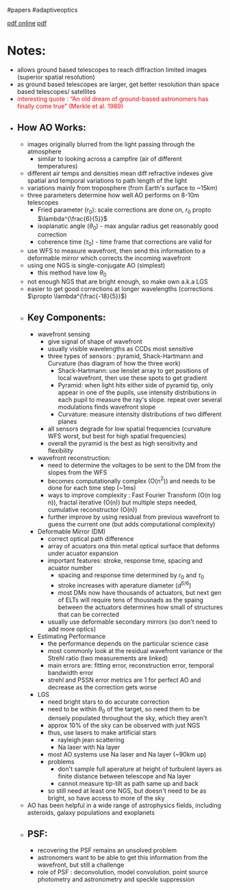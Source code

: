 #papers 
#adaptiveoptics

[pdf online](https://www.annualreviews.org/doi/pdf/10.1146/annurev-astro-081811-125447)
[pdf](file:///Users/u6955379/Documents/PhD/papers/annurev-astro-081811-125447.pdf)

# Notes:
- allows ground based telescopes to reach diffraction limited images (superior spatial resolution)
- as ground based telescopes are larger, get better resolution than space based telescopes/ satellites
- <font style="color:red">interesting quote : “An old dream of ground-based astronomers has finally come true” (Merkle et al. 1989)</font>
- ## How AO Works:
	- images originally blurred from the light passing through the atmosphere
		- similar to looking across a campfire (air of different temperatures)
	- different air temps and densities mean diff refractive indexes give spatial and temporal variations to path length of the light
	- variations mainly from troposphere (from Earth's surface to ~15km)
	- three parameters determine how well AO performs on 8-10m telescopes
		- Fried parameter ($r_0$): scale corrections are done on, $r_0$ propto $\lambda^{\frac{6}{5}}$
		- isoplanatic angle ($\theta_0$) - max angular radius get reasonably good correction
		- coherence time ($\tau_0$) - time frame that corrections are valid for
	- use WFS to measure wavefront, then send this information to a deformable mirror which corrects the incoming wavefront
	- using one NGS is single-conjugate AO (simplest)
		- this method have low $\theta_0$
	- not enough NGS that are bright enough, so make own a.k.a LGS
	- easier to get good corrections at longer wavelengths  (corrections $\propto \lambda^{\frac{-18}{5}}$)
	- ## Key Components:
		- wavefront sensing
			- give signal of shape of wavefront
			- usually visible wavelengths as CCDs most sensitive
			- three types of sensors : pyramid, Shack-Hartmann and Curvature (has diagram of how the three work)
				- Shack-Hartmann: use lenslet array to get positions of local wavefront, then use these spots to get gradient 
				- Pyramid: when light hits either side of pyramid tip, only appear in one of the pupils, use intensity distributions in each pupil to measure the ray's slope. repeat over several modulations finds wavefront slope
				- Curvature: measure intensity distributions of two different planes
			- all sensors degrade for low spatial frequencies (curvature WFS worst, but best for high spatial frequencies)
			- overall the pyramid is the best as high sensitivity and flexibility
		- wavefront reconstruction:
			- need to determine the voltages to be sent to the DM from the slopes from the WFS
			- becomes computationally complex (O(n$^2$)) and needs to be done for each time step (~1ms)
			- ways to improve complexity : Fast Fourier Transform (O(n log n)), fractal iterative (O(n)) but multiple steps needed, cumulative reconstructor (O(n)) 
			- further improve by using residual from previous wavefront to guess the current one (but adds computational complexity)
		- Deformable Mirror (DM)
			- correct optical path difference
			- array of acuators ona thin metal optical surface that deforms under acuator expansion
			- important features: stroke, response time, spacing and acuator number
				- spacing and response time determined by $r_0$ and $\tau_0$
				- stroke increases with aperature diameter ($d^{5/6}$)
				- most DMs now have thousands of actuators, but next gen of ELTs will require tens of thousnads as the spaing between the actuators determines how small of structures that can be corrected
			- usually use deformable secondary mirrors (so don't need to add more optics)
		- Estimating Performance
			- the performance depends on the particular science case
			- most commonly look at the residual wavefront variance or the Strehl ratio (two measurements are linked)
			- main errors are: fitting error, reconstruction error, temporal bandwidth error
			- strehl and PSSN error metrics are 1 for perfect AO and decrease as the correction gets worse
		- LGS
			- need bright stars to do accurate correction
			- need to be within $\theta_0$ of the target, so need them to be densely populated throughout the sky, which they aren't
			- approx 10% of the sky can be observed with just NGS
			- thus, use lasers to make artificial stars
				- rayleigh jean scattering
				- Na laser with Na layer
			- most AO systems use Na laser and Na layer (~90km up)
			- problems
				- don't sample full aperature at height of turbulent layers as finite distance between telescope and Na layer
				- cannot measure tip-tilt as path same up and back
			- so still need at least one NGS, but doesn't need to be as bright, so have access to more of the sky
	- AO has been helpful in a wide range of astrophysics fields, including asteroids, galaxy populations and exoplanets
	- ## PSF:
		- recovering the PSF remains an unsolved problem
		- astronomers want to be able to get this information from the wavefront, but still a challenge
		- role of PSF : deconvolution, model convolution. point source photometry and astronometry and speckle suppression

	